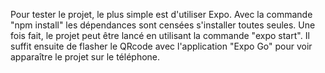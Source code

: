 Pour tester le projet, le plus simple est d'utiliser Expo. Avec la commande "npm install" les dépendances sont censées s'installer toutes seules. Une fois fait, le projet peut être lancé en utilisant la commande "expo start". Il suffit ensuite de flasher le QRcode avec l'application "Expo Go" pour voir apparaître le projet sur le téléphone. 
